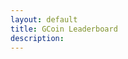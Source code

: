 ```yaml
---
layout: default
title: GCoin Leaderboard
description:
---
```


<table id="gcoinTable"></table>

<link rel="stylesheet" href="/assets/css/sortable.min.css" />
<script>
    function setupSorting() {
        document.addEventListener("click", function(c) {
            try {
                function h(b, a) {
                    return b.nodeName === a ? b : h(b.parentNode, a)
                }
                var w = c.shiftKey || c.altKey,
                    d = h(c.target, "TH"),
                    m = d.parentNode,
                    n = m.parentNode,
                    g = n.parentNode;
                function p(b, a) {
                    b.classList.remove("dir-d");
                    b.classList.remove("dir-u");
                    a && b.classList.add(a)
                }
                function q(b) {
                    var a;
                    return w ? b.dataset.sortAlt : null !== (a = b.dataset.sort) && void 0 !== a ? a : b.textContent
                }
                if ("THEAD" === n.nodeName && g.classList.contains("sortable") && !d.classList.contains("no-sort")) {
                    var r, f = m.cells,
                        t = parseInt(d.dataset.sortTbr);
                    for (c = 0; c < f.length; c++) f[c] === d ? r = parseInt(d.dataset.sortCol) || c : p(f[c], "");
                    f = "dir-d";
                    if (d.classList.contains("dir-d") || g.classList.contains("asc") && !d.classList.contains("dir-u")) f = "dir-u";
                    p(d, f);
                    var x = "dir-u" === f,
                        y = g.classList.contains("n-last"),
                        u = function(b, a, e) {
                            a = q(a.cells[e]);
                            b = q(b.cells[e]);
                            if (y) {
                                if ("" === a && "" !== b) return -1;
                                if ("" === b && "" !== a) return 1
                            }
                            e = Number(a) - Number(b);
                            a = isNaN(e) ? a.localeCompare(b) : e;
                            return x ? -a : a
                        };
                    for (c = 0; c < g.tBodies.length; c++) {
                        var k = g.tBodies[c],
                            v = [].slice.call(k.rows, 0);
                        v.sort(function(b, a) {
                            var e = u(b, a, r);
                            return 0 !== e || isNaN(t) ? e : u(b, a, t)
                        });
                        var l = k.cloneNode();
                        l.append.apply(l, v);
                        g.replaceChild(l, k)
                    }
                }
            } catch (h) {}
        });
    }
    function createHeader() {
        var table = document.getElementById("gcoinTable");
        table.classList.add("sortable")
        var header = table.createTHead(table);
        var row = header.insertRow(0);
        var head = ["User", "GCoin"];
        for (let i = 0; i < head.length; i++) {
            let cell = document.createElement("th");
            cell.innerText = head[i];
            row.append(cell);
        }
    }
    function populateBody(json) {
        var table = document.getElementById("gcoinTable");
        var tbody = table.createTBody(table);
        var i = 0;
        for (key in json) {
            var row = tbody.insertRow(i);
            var username = json[key].username
            var balance = json[key].balance
            if (balance == undefined) {
                balance = "0.00"
            }
            row.innerHTML = `
            <td>${username}</td>
            <td>${balance}</td>
            `;
            i++;
        }
        var headerCells = table.getElementsByTagName("th");
        headerCells[1].click()
    }
    function generateTable() {
        fetch("{{site.gbot_host}}/GBot/public/leaderboard")
            .then((response) => response.json())
            .then(json => {
                setupSorting();
                createHeader();
                populateBody(json);
            });
    }
    generateTable()
</script>
